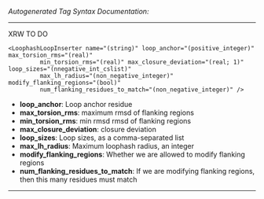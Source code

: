 _Autogenerated Tag Syntax Documentation:_

---
XRW TO DO

```
<LoophashLoopInserter name="(string)" loop_anchor="(positive_integer)" max_torsion_rms="(real)"
         min_torsion_rms="(real)" max_closure_deviation="(real; 1)" loop_sizes="(nnegative_int_cslist)"
         max_lh_radius="(non_negative_integer)" modify_flanking_regions="(bool)"
         num_flanking_residues_to_match="(non_negative_integer)" />
```

-   **loop_anchor**: Loop anchor residue
-   **max_torsion_rms**: maximum rmsd of flanking regions
-   **min_torsion_rms**: min rmsd rmsd of flanking regions
-   **max_closure_deviation**: closure deviation
-   **loop_sizes**: Loop sizes, as a comma-separated list
-   **max_lh_radius**: Maximum loophash radius, an integer
-   **modify_flanking_regions**: Whether we are allowed to modify flanking regions
-   **num_flanking_residues_to_match**: If we are modifying flanking regions, then this many residues must match

---
